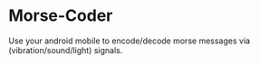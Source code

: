 # Morse-Coder
Use your android mobile to encode/decode morse messages via (vibration/sound/light) signals.
